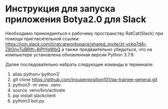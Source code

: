 # Инструкция для запуска приложения Botya2.0 для Slack

Необходимо приноединться к рабочему пространству RatCat(Slack) при помощи пригласительной ссылки: 
https://join.slack.com/t/ratcatworkspace/shared_invite/zt-vckg7d4j-Z8OnyTuBRlft~8jPtYqWbQ
а также предваительно убедиться, что на компьютере установлена обновленная версия Python 3.7.9.

Далее последовательно набрать следующие команды в терминале: 

1. alias python=‘python3’
2. git clone https://github.com/insuperposition101/qa-trainee-general.git
3. python3 -m venv .venv
4. source .venv/bin/activate
5. pip install slackclient
6. python3 bot.py
